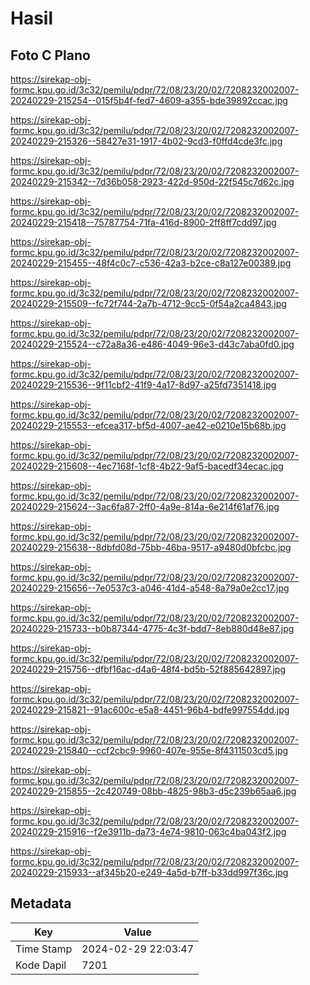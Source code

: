 # Hasil

## Foto C Plano

https://sirekap-obj-formc.kpu.go.id/3c32/pemilu/pdpr/72/08/23/20/02/7208232002007-20240229-215254--015f5b4f-fed7-4609-a355-bde39892ccac.jpg

https://sirekap-obj-formc.kpu.go.id/3c32/pemilu/pdpr/72/08/23/20/02/7208232002007-20240229-215326--58427e31-1917-4b02-9cd3-f0ffd4cde3fc.jpg

https://sirekap-obj-formc.kpu.go.id/3c32/pemilu/pdpr/72/08/23/20/02/7208232002007-20240229-215342--7d36b058-2923-422d-950d-22f545c7d62c.jpg

https://sirekap-obj-formc.kpu.go.id/3c32/pemilu/pdpr/72/08/23/20/02/7208232002007-20240229-215418--75787754-71fa-416d-8900-2ff8ff7cdd97.jpg

https://sirekap-obj-formc.kpu.go.id/3c32/pemilu/pdpr/72/08/23/20/02/7208232002007-20240229-215455--48f4c0c7-c536-42a3-b2ce-c8a127e00389.jpg

https://sirekap-obj-formc.kpu.go.id/3c32/pemilu/pdpr/72/08/23/20/02/7208232002007-20240229-215509--fc72f744-2a7b-4712-9cc5-0f54a2ca4843.jpg

https://sirekap-obj-formc.kpu.go.id/3c32/pemilu/pdpr/72/08/23/20/02/7208232002007-20240229-215524--c72a8a36-e486-4049-96e3-d43c7aba0fd0.jpg

https://sirekap-obj-formc.kpu.go.id/3c32/pemilu/pdpr/72/08/23/20/02/7208232002007-20240229-215536--9f11cbf2-41f9-4a17-8d97-a25fd7351418.jpg

https://sirekap-obj-formc.kpu.go.id/3c32/pemilu/pdpr/72/08/23/20/02/7208232002007-20240229-215553--efcea317-bf5d-4007-ae42-e0210e15b68b.jpg

https://sirekap-obj-formc.kpu.go.id/3c32/pemilu/pdpr/72/08/23/20/02/7208232002007-20240229-215608--4ec7168f-1cf8-4b22-9af5-bacedf34ecac.jpg

https://sirekap-obj-formc.kpu.go.id/3c32/pemilu/pdpr/72/08/23/20/02/7208232002007-20240229-215624--3ac6fa87-2ff0-4a9e-814a-6e214f61af76.jpg

https://sirekap-obj-formc.kpu.go.id/3c32/pemilu/pdpr/72/08/23/20/02/7208232002007-20240229-215638--8dbfd08d-75bb-46ba-9517-a9480d0bfcbc.jpg

https://sirekap-obj-formc.kpu.go.id/3c32/pemilu/pdpr/72/08/23/20/02/7208232002007-20240229-215656--7e0537c3-a046-41d4-a548-8a79a0e2cc17.jpg

https://sirekap-obj-formc.kpu.go.id/3c32/pemilu/pdpr/72/08/23/20/02/7208232002007-20240229-215733--b0b87344-4775-4c3f-bdd7-8eb880d48e87.jpg

https://sirekap-obj-formc.kpu.go.id/3c32/pemilu/pdpr/72/08/23/20/02/7208232002007-20240229-215756--dfbf16ac-d4a6-48f4-bd5b-52f885642897.jpg

https://sirekap-obj-formc.kpu.go.id/3c32/pemilu/pdpr/72/08/23/20/02/7208232002007-20240229-215821--91ac600c-e5a8-4451-96b4-bdfe997554dd.jpg

https://sirekap-obj-formc.kpu.go.id/3c32/pemilu/pdpr/72/08/23/20/02/7208232002007-20240229-215840--ccf2cbc9-9960-407e-955e-8f4311503cd5.jpg

https://sirekap-obj-formc.kpu.go.id/3c32/pemilu/pdpr/72/08/23/20/02/7208232002007-20240229-215855--2c420749-08bb-4825-98b3-d5c239b65aa6.jpg

https://sirekap-obj-formc.kpu.go.id/3c32/pemilu/pdpr/72/08/23/20/02/7208232002007-20240229-215916--f2e3911b-da73-4e74-9810-063c4ba043f2.jpg

https://sirekap-obj-formc.kpu.go.id/3c32/pemilu/pdpr/72/08/23/20/02/7208232002007-20240229-215933--af345b20-e249-4a5d-b7ff-b33dd997f36c.jpg


## Metadata

| Key        | Value               |
| ---------- | ------------------- |
| Time Stamp | 2024-02-29 22:03:47 |
| Kode Dapil | 7201                |



